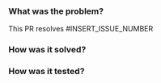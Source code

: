 ### What was the problem?
This PR resolves #INSERT_ISSUE_NUMBER

### How was it solved?
<!--- Please describe your technical implementation -->

### How was it tested?
<!--- Please describe how you tested your changes -->
